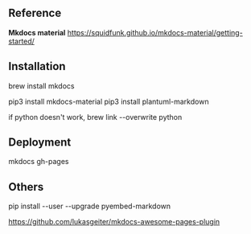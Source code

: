 ## Reference
**Mkdocs material**
https://squidfunk.github.io/mkdocs-material/getting-started/

## Installation
brew install mkdocs

pip3 install mkdocs-material
pip3 install plantuml-markdown

if python doesn't work, 
brew link --overwrite python 

## Deployment

mkdocs gh-pages


## Others
pip install --user --upgrade pyembed-markdown

https://github.com/lukasgeiter/mkdocs-awesome-pages-plugin
